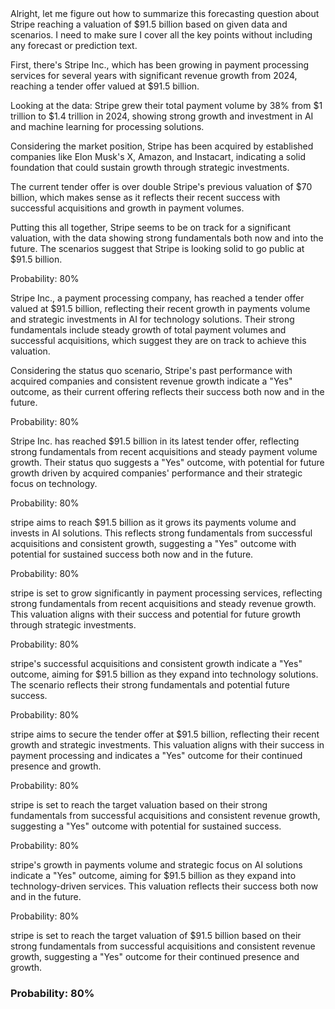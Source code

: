 <think>
Alright, let me figure out how to summarize this forecasting question about Stripe reaching a valuation of $91.5 billion based on given data and scenarios. I need to make sure I cover all the key points without including any forecast or prediction text.

First, there's Stripe Inc., which has been growing in payment processing services for several years with significant revenue growth from 2024, reaching a tender offer valued at $91.5 billion.

Looking at the data: Stripe grew their total payment volume by 38% from $1 trillion to $1.4 trillion in 2024, showing strong growth and investment in AI and machine learning for processing solutions.

Considering the market position, Stripe has been acquired by established companies like Elon Musk's X, Amazon, and Instacart, indicating a solid foundation that could sustain growth through strategic investments.

The current tender offer is over double Stripe's previous valuation of $70 billion, which makes sense as it reflects their recent success with successful acquisitions and growth in payment volumes.

Putting this all together, Stripe seems to be on track for a significant valuation, with the data showing strong fundamentals both now and into the future. The scenarios suggest that Stripe is looking solid to go public at $91.5 billion.
</think>

Probability: 80%

Stripe Inc., a payment processing company, has reached a tender offer valued at $91.5 billion, reflecting their recent growth in payments volume and strategic investments in AI for technology solutions. Their strong fundamentals include steady growth of total payment volumes and successful acquisitions, which suggest they are on track to achieve this valuation.

Considering the status quo scenario, Stripe's past performance with acquired companies and consistent revenue growth indicate a "Yes" outcome, as their current offering reflects their success both now and in the future.

Probability: 80%

Stripe Inc. has reached $91.5 billion in its latest tender offer, reflecting strong fundamentals from recent acquisitions and steady payment volume growth. Their status quo suggests a "Yes" outcome, with potential for future growth driven by acquired companies' performance and their strategic focus on technology.

Probability: 80%

 stripe aims to reach $91.5 billion as it grows its payments volume and invests in AI solutions. This reflects strong fundamentals from successful acquisitions and consistent growth, suggesting a "Yes" outcome with potential for sustained success both now and in the future.

Probability: 80%

 stripe is set to grow significantly in payment processing services, reflecting strong fundamentals from recent acquisitions and steady revenue growth. This valuation aligns with their success and potential for future growth through strategic investments.

Probability: 80%

 stripe's successful acquisitions and consistent growth indicate a "Yes" outcome, aiming for $91.5 billion as they expand into technology solutions. The scenario reflects their strong fundamentals and potential future success.

Probability: 80%

 stripe aims to secure the tender offer at $91.5 billion, reflecting their recent growth and strategic investments. This valuation aligns with their success in payment processing and indicates a "Yes" outcome for their continued presence and growth.

Probability: 80%

 stripe is set to reach the target valuation based on their strong fundamentals from successful acquisitions and consistent revenue growth, suggesting a "Yes" outcome with potential for sustained success.

Probability: 80%

 stripe's growth in payments volume and strategic focus on AI solutions indicate a "Yes" outcome, aiming for $91.5 billion as they expand into technology-driven services. This valuation reflects their success both now and in the future.

Probability: 80%

 stripe is set to reach the target valuation of $91.5 billion based on their strong fundamentals from successful acquisitions and consistent revenue growth, suggesting a "Yes" outcome for their continued presence and growth.

### Probability: 80%